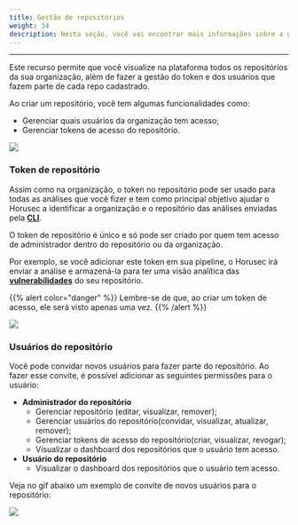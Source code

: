 ```yaml
---
title: Gestão de repositórios
weight: 34
description: Nesta seção, você vai encontrar mais informações sobre a gestão de repositórios.
---
```


---

Este recurso permite que você visualize na plataforma todos os repositórios da sua organização, além de fazer a gestão do token e dos usuários que fazem parte de cada repo cadastrado. 

Ao criar um repositório, você tem algumas funcionalidades como:

* Gerenciar quais usuários da organização tem acesso;
* Gerenciar tokens de acesso do repositório.

![](https://horusec.io/public/docs/ptbr/references/manager/repository-management/1-repository-organization.gif)

### Token de repositório

Assim como na organização, o token no repositório pode ser usado para todas as análises que você fizer e tem como principal objetivo ajudar o Horusec a identificar a organização e o repositório das análises enviadas pela [**CLI**](/docs/pt-br/referência/cli/). 

O token de repositório é único e só pode ser criado por quem tem acesso de administrador dentro do repositório ou da organização. 

Por exemplo, se você adicionar este token em sua pipeline, o Horusec irá enviar a análise e armazená-la para ter uma visão analítica das [**vulnerabilidades**](/docs/pt-br/referência/vulnerabilidades/) do seu repositório.

{{% alert color="danger" %}}
Lembre-se de que, ao criar um token de acesso, ele será visto apenas uma vez.
{{% /alert %}}

![](https://horusec.io/public/docs/ptbr/references/manager/repository-management/2-token-repository.gif)

### Usuários do repositório

Você pode convidar novos usuários para fazer parte do repositório. Ao fazer esse convite, é possível adicionar as seguintes permissões para o usuário:

* **Administrador do repositório**
  * Gerenciar repositório \(editar, visualizar, remover\);
  * Gerenciar usuários do repositório\(convidar, visualizar, atualizar, remover\);
  * Gerenciar tokens de acesso do repositório\(criar, visualizar, revogar\);
  * Visualizar o dashboard dos repositórios que o usuário tem acesso. 
* **Usuário do repositório**
  * Visualizar o dashboard dos repositórios que o usuário tem acesso.

Veja no gif abaixo um exemplo de convite de novos usuários para o repositório: 

![](https://horusec.io/public/docs/ptbr/references/manager/repository-management/3-invite-user.gif)
